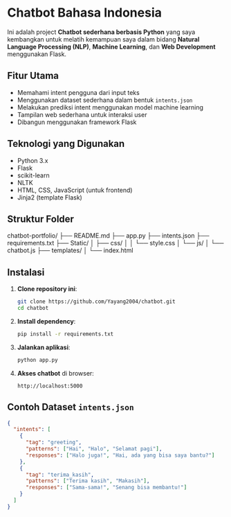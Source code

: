 # Chatbot Bahasa Indonesia

Ini adalah project **Chatbot sederhana berbasis Python** yang saya kembangkan untuk melatih kemampuan saya dalam bidang **Natural Language Processing (NLP)**, **Machine Learning**, dan **Web Development** menggunakan Flask.

## Fitur Utama

- Memahami intent pengguna dari input teks
- Menggunakan dataset sederhana dalam bentuk `intents.json`
- Melakukan prediksi intent menggunakan model machine learning
- Tampilan web sederhana untuk interaksi user
- Dibangun menggunakan framework Flask

##  Teknologi yang Digunakan

- Python 3.x
- Flask
- scikit-learn
- NLTK
- HTML, CSS, JavaScript (untuk frontend)
- Jinja2 (template Flask)

## Struktur Folder
chatbot-portfolio/
├── README.md
├── app.py
├── intents.json
├── requirements.txt
├── Static/
│ ├── css/
│ │ └── style.css
│ └── js/
│ └── chatbot.js
├── templates/
│ └── index.html

## Instalasi

1. **Clone repository ini**:
    ```bash
    git clone https://github.com/Yayang2004/chatbot.git
    cd chatbot
    ```

2. **Install dependency**:
    ```bash
    pip install -r requirements.txt
    ```

3. **Jalankan aplikasi**:
    ```bash
    python app.py
    ```

4. **Akses chatbot** di browser:
    ```
    http://localhost:5000
    ```

## Contoh Dataset `intents.json`

```json
{
  "intents": [
    {
      "tag": "greeting",
      "patterns": ["Hai", "Halo", "Selamat pagi"],
      "responses": ["Halo juga!", "Hai, ada yang bisa saya bantu?"]
    },
    {
      "tag": "terima_kasih",
      "patterns": ["Terima kasih", "Makasih"],
      "responses": ["Sama-sama!", "Senang bisa membantu!"]
    }
  ]
}
